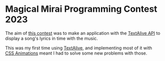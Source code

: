 # Magical Mirai Programming Contest 2023
The aim of [this contest](https://magicalmirai.com/2023/procon/index_en.html) was to make an application with the [TextAlive API](https://developer.textalive.jp/events/magicalmirai2023/) to display a song's lyrics in time with the music.

This was my first time using [TextAlive](textalive), and implementing most of it with [CSS Animations](css_animation) meant I had to solve some new problems with those.
